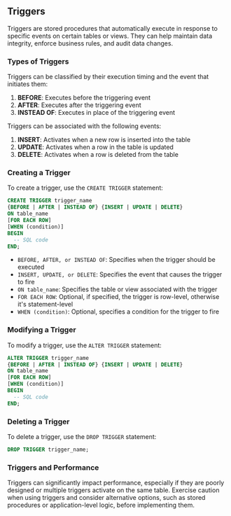 
## Triggers

Triggers are stored procedures that automatically execute in response to specific events on certain tables or views. They can help maintain data integrity, enforce business rules, and audit data changes.

### Types of Triggers

Triggers can be classified by their execution timing and the event that initiates them:

1. **BEFORE**: Executes before the triggering event
2. **AFTER**: Executes after the triggering event
3. **INSTEAD OF**: Executes in place of the triggering event

Triggers can be associated with the following events:

1. **INSERT**: Activates when a new row is inserted into the table
2. **UPDATE**: Activates when a row in the table is updated
3. **DELETE**: Activates when a row is deleted from the table

### Creating a Trigger

To create a trigger, use the `CREATE TRIGGER` statement:

```sql
CREATE TRIGGER trigger_name
{BEFORE | AFTER | INSTEAD OF} {INSERT | UPDATE | DELETE}
ON table_name
[FOR EACH ROW]
[WHEN (condition)]
BEGIN
  -- SQL code
END;
```

- `BEFORE, AFTER, or INSTEAD OF`: Specifies when the trigger should be executed
- `INSERT, UPDATE, or DELETE`: Specifies the event that causes the trigger to fire
- `ON table_name`: Specifies the table or view associated with the trigger
- `FOR EACH ROW`: Optional, if specified, the trigger is row-level, otherwise it's statement-level
- `WHEN (condition)`: Optional, specifies a condition for the trigger to fire

### Modifying a Trigger

To modify a trigger, use the `ALTER TRIGGER` statement:

```sql
ALTER TRIGGER trigger_name
{BEFORE | AFTER | INSTEAD OF} {INSERT | UPDATE | DELETE}
ON table_name
[FOR EACH ROW]
[WHEN (condition)]
BEGIN
  -- SQL code
END;
```

### Deleting a Trigger

To delete a trigger, use the `DROP TRIGGER` statement:

```sql
DROP TRIGGER trigger_name;
```

### Triggers and Performance

Triggers can significantly impact performance, especially if they are poorly designed or multiple triggers activate on the same table. Exercise caution when using triggers and consider alternative options, such as stored procedures or application-level logic, before implementing them.
